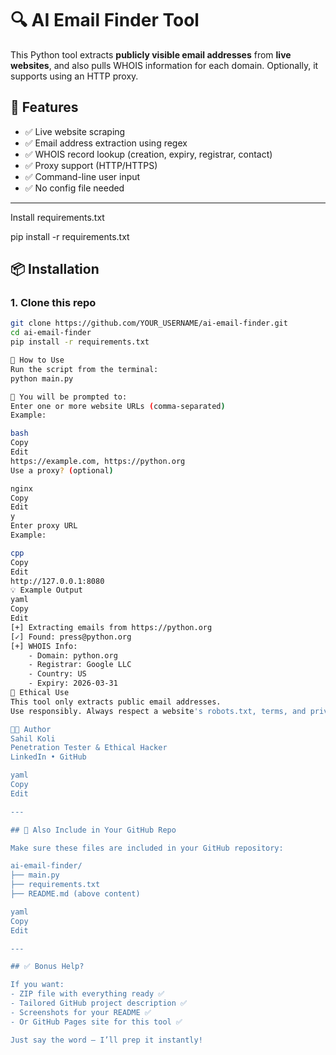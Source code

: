 # 🔍 AI Email Finder Tool

This Python tool extracts **publicly visible email addresses** from **live websites**, and also pulls WHOIS information for each domain. Optionally, it supports using an HTTP proxy.

## 🚀 Features

- ✅ Live website scraping
- ✅ Email address extraction using regex
- ✅ WHOIS record lookup (creation, expiry, registrar, contact)
- ✅ Proxy support (HTTP/HTTPS)
- ✅ Command-line user input
- ✅ No config file needed

---
Install requirements.txt

pip install -r requirements.txt

## 📦 Installation

### 1. Clone this repo

```bash
git clone https://github.com/YOUR_USERNAME/ai-email-finder.git
cd ai-email-finder
pip install -r requirements.txt

🚀 How to Use
Run the script from the terminal:
python main.py

🧾 You will be prompted to:
Enter one or more website URLs (comma-separated)
Example:

bash
Copy
Edit
https://example.com, https://python.org
Use a proxy? (optional)

nginx
Copy
Edit
y
Enter proxy URL
Example:

cpp
Copy
Edit
http://127.0.0.1:8080
💡 Example Output
yaml
Copy
Edit
[+] Extracting emails from https://python.org
[✓] Found: press@python.org
[+] WHOIS Info:
    - Domain: python.org
    - Registrar: Google LLC
    - Country: US
    - Expiry: 2026-03-31
🔐 Ethical Use
This tool only extracts public email addresses.
Use responsibly. Always respect a website's robots.txt, terms, and privacy policies.

👨‍💻 Author
Sahil Koli
Penetration Tester & Ethical Hacker
LinkedIn • GitHub

yaml
Copy
Edit

---

## 📝 Also Include in Your GitHub Repo

Make sure these files are included in your GitHub repository:

ai-email-finder/
├── main.py
├── requirements.txt
├── README.md (above content)

yaml
Copy
Edit

---

## ✅ Bonus Help?

If you want:
- ZIP file with everything ready ✅
- Tailored GitHub project description ✅
- Screenshots for your README ✅  
- Or GitHub Pages site for this tool ✅

Just say the word — I’ll prep it instantly!
